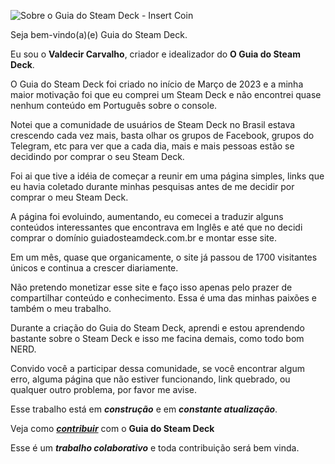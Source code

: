 ![Sobre o Guia do Steam Deck - Insert Coin](/images/insert-coin.png)

Seja bem-vindo(a)(e) Guia do Steam Deck. 

Eu sou o **Valdecir Carvalho**, criador e idealizador do **O Guia do Steam Deck**. 

O Guia do Steam Deck foi criado no início de Março de 2023 e a minha maior motivação foi que eu comprei um Steam Deck e não encontrei quase nenhum conteúdo em Português sobre o console. 

Notei que a comunidade de usuários de Steam Deck no Brasil estava crescendo cada vez mais, basta olhar os grupos de Facebook, grupos do Telegram, etc para ver que a cada dia, mais e mais pessoas estão se decidindo por comprar o seu Steam Deck.

Foi ai que tive a idéia de começar a reunir em uma página simples, links que eu havia coletado durante minhas pesquisas antes de me decidir por comprar o meu Steam Deck. 

A página foi evoluindo, aumentando, eu comecei a traduzir alguns conteúdos interessantes que encontrava em Inglês e até que no decidi comprar o domínio guiadosteamdeck.com.br e montar esse site.

Em um mês, quase que organicamente, o site já passou de 1700 visitantes únicos e continua a crescer diariamente.

Não pretendo monetizar esse site e faço isso apenas pelo prazer de compartilhar conteúdo e conhecimento. Essa é uma das minhas paixões e também o meu trabalho.

Durante a criação do Guia do Steam Deck, aprendi e estou aprendendo bastante sobre o Steam Deck e isso me facina demais, como todo bom NERD.

Convido você a participar dessa comunidade, se você encontrar algum erro, alguma página que não estiver funcionando, link quebrado, ou qualquer outro problema, por favor me avise.

Esse trabalho está em _**construção**_ e em _**constante atualização**_. 

Veja como [**_contribuir_**](/guia/como-contribuir-com-o-guia-do-steam-deck) com o **Guia do Steam Deck** 

Esse é um _**trabalho colaborativo**_ e toda contribuição será bem vinda.